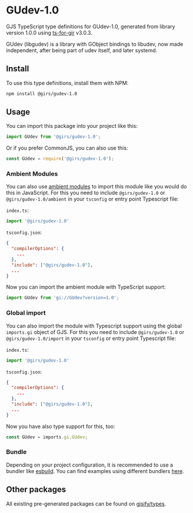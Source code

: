 
# GUdev-1.0

GJS TypeScript type definitions for GUdev-1.0, generated from library version 1.0.0 using [ts-for-gir](https://github.com/gjsify/ts-for-gir) v3.0.3.

GUdev (libgudev) is a library with GObject bindings to libudev, now made independent, after being part of udev itself, and later systemd.

## Install

To use this type definitions, install them with NPM:
```bash
npm install @girs/gudev-1.0
```

## Usage

You can import this package into your project like this:
```ts
import GUdev from '@girs/gudev-1.0';
```

Or if you prefer CommonJS, you can also use this:
```ts
const GUdev = require('@girs/gudev-1.0');
```

### Ambient Modules

You can also use [ambient modules](https://github.com/gjsify/ts-for-gir/tree/main/packages/cli#ambient-modules) to import this module like you would do this in JavaScript.
For this you need to include `@girs/gudev-1.0` or `@girs/gudev-1.0/ambient` in your `tsconfig` or entry point Typescript file:

`index.ts`:
```ts
import '@girs/gudev-1.0'
```

`tsconfig.json`:
```json
{
  "compilerOptions": {
    ...
  },
  "include": ["@girs/gudev-1.0"],
  ...
}
```

Now you can import the ambient module with TypeScript support: 

```ts
import GUdev from 'gi://GUdev?version=1.0';
```

### Global import

You can also import the module with Typescript support using the global `imports.gi` object of GJS.
For this you need to include `@girs/gudev-1.0` or `@girs/gudev-1.0/import` in your `tsconfig` or entry point Typescript file:

`index.ts`:
```ts
import '@girs/gudev-1.0'
```

`tsconfig.json`:
```json
{
  "compilerOptions": {
    ...
  },
  "include": ["@girs/gudev-1.0"],
  ...
}
```

Now you have also type support for this, too:

```ts
const GUdev = imports.gi.GUdev;
```

### Bundle

Depending on your project configuration, it is recommended to use a bundler like [esbuild](https://esbuild.github.io/). You can find examples using different bundlers [here](https://github.com/gjsify/ts-for-gir/tree/main/examples).

## Other packages

All existing pre-generated packages can be found on [gjsify/types](https://github.com/gjsify/types).

